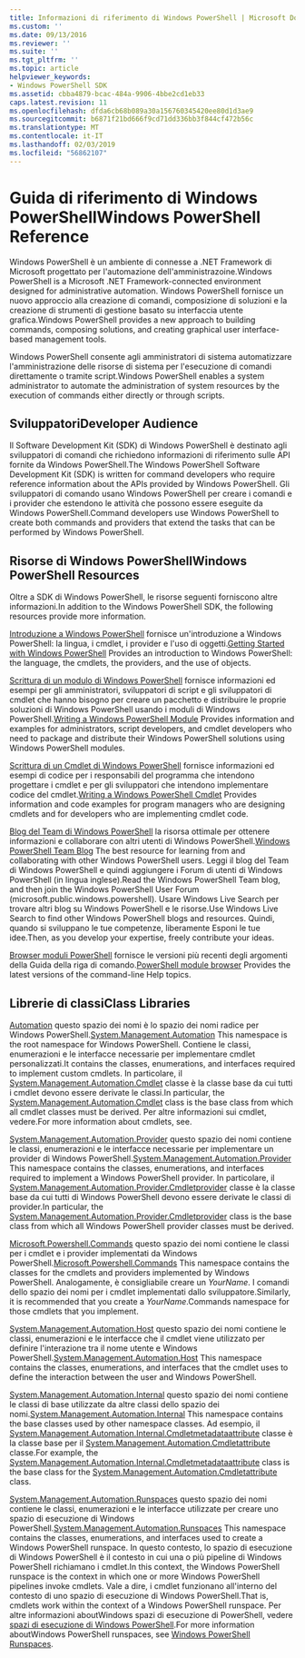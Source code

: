 ```yaml
---
title: Informazioni di riferimento di Windows PowerShell | Microsoft Docs
ms.custom: ''
ms.date: 09/13/2016
ms.reviewer: ''
ms.suite: ''
ms.tgt_pltfrm: ''
ms.topic: article
helpviewer_keywords:
- Windows PowerShell SDK
ms.assetid: cbba4879-bcac-484a-9906-4bbe2cd1eb33
caps.latest.revision: 11
ms.openlocfilehash: dfda6cb68b089a30a156760345420ee80d1d3ae9
ms.sourcegitcommit: b6871f21bd666f9cd71dd336bb3f844cf472b56c
ms.translationtype: MT
ms.contentlocale: it-IT
ms.lasthandoff: 02/03/2019
ms.locfileid: "56862107"
---
```

# <a name="windows-powershell-reference"></a><span data-ttu-id="f5415-102">Guida di riferimento di Windows PowerShell</span><span class="sxs-lookup"><span data-stu-id="f5415-102">Windows PowerShell Reference</span></span>

<span data-ttu-id="f5415-103">Windows PowerShell è un ambiente di connesse a .NET Framework di Microsoft progettato per l'automazione dell'amministrazoine.</span><span class="sxs-lookup"><span data-stu-id="f5415-103">Windows PowerShell is a Microsoft .NET Framework-connected environment designed for administrative automation.</span></span> <span data-ttu-id="f5415-104">Windows PowerShell fornisce un nuovo approccio alla creazione di comandi, composizione di soluzioni e la creazione di strumenti di gestione basato su interfaccia utente grafica.</span><span class="sxs-lookup"><span data-stu-id="f5415-104">Windows PowerShell provides a new approach to building commands, composing solutions, and creating graphical user interface-based management tools.</span></span>

<span data-ttu-id="f5415-105">Windows PowerShell consente agli amministratori di sistema automatizzare l'amministrazione delle risorse di sistema per l'esecuzione di comandi direttamente o tramite script.</span><span class="sxs-lookup"><span data-stu-id="f5415-105">Windows PowerShell enables a system administrator to automate the administration of system resources by the execution of commands either directly or through scripts.</span></span>

## <a name="developer-audience"></a><span data-ttu-id="f5415-106">Sviluppatori</span><span class="sxs-lookup"><span data-stu-id="f5415-106">Developer Audience</span></span>

<span data-ttu-id="f5415-107">Il Software Development Kit (SDK) di Windows PowerShell è destinato agli sviluppatori di comandi che richiedono informazioni di riferimento sulle API fornite da Windows PowerShell.</span><span class="sxs-lookup"><span data-stu-id="f5415-107">The Windows PowerShell Software Development Kit (SDK) is written for command developers who require reference information about the APIs provided by Windows PowerShell.</span></span> <span data-ttu-id="f5415-108">Gli sviluppatori di comando usano Windows PowerShell per creare i comandi e i provider che estendono le attività che possono essere eseguite da Windows PowerShell.</span><span class="sxs-lookup"><span data-stu-id="f5415-108">Command developers use Windows PowerShell to create both commands and providers that extend the tasks that can be performed by Windows PowerShell.</span></span>

## <a name="windows-powershell-resources"></a><span data-ttu-id="f5415-109">Risorse di Windows PowerShell</span><span class="sxs-lookup"><span data-stu-id="f5415-109">Windows PowerShell Resources</span></span>

<span data-ttu-id="f5415-110">Oltre a SDK di Windows PowerShell, le risorse seguenti forniscono altre informazioni.</span><span class="sxs-lookup"><span data-stu-id="f5415-110">In addition to the Windows PowerShell SDK, the following resources provide more information.</span></span>

<span data-ttu-id="f5415-111">[Introduzione a Windows PowerShell](/powershell/scripting/getting-started/getting-started-with-windows-powershell) fornisce un'introduzione a Windows PowerShell: la lingua, i cmdlet, i provider e l'uso di oggetti.</span><span class="sxs-lookup"><span data-stu-id="f5415-111">[Getting Started with Windows PowerShell](/powershell/scripting/getting-started/getting-started-with-windows-powershell) Provides an introduction to Windows PowerShell: the language, the cmdlets, the providers, and the use of objects.</span></span>

<span data-ttu-id="f5415-112">[Scrittura di un modulo di Windows PowerShell](./module/writing-a-windows-powershell-module.md) fornisce informazioni ed esempi per gli amministratori, sviluppatori di script e gli sviluppatori di cmdlet che hanno bisogno per creare un pacchetto e distribuire le proprie soluzioni di Windows PowerShell usando i moduli di Windows PowerShell.</span><span class="sxs-lookup"><span data-stu-id="f5415-112">[Writing a Windows PowerShell Module](./module/writing-a-windows-powershell-module.md) Provides information and examples for administrators, script developers, and cmdlet developers who need to package and distribute their Windows PowerShell solutions using Windows PowerShell modules.</span></span>

<span data-ttu-id="f5415-113">[Scrittura di un Cmdlet di Windows PowerShell](./cmdlet/writing-a-windows-powershell-cmdlet.md) fornisce informazioni ed esempi di codice per i responsabili del programma che intendono progettare i cmdlet e per gli sviluppatori che intendono implementare codice del cmdlet.</span><span class="sxs-lookup"><span data-stu-id="f5415-113">[Writing a Windows PowerShell Cmdlet](./cmdlet/writing-a-windows-powershell-cmdlet.md) Provides information and code examples for program managers who are designing cmdlets and for developers who are implementing cmdlet code.</span></span>

<span data-ttu-id="f5415-114">[Blog del Team di Windows PowerShell](https://blogs.msdn.microsoft.com/PowerShell/) la risorsa ottimale per ottenere informazioni e collaborare con altri utenti di Windows PowerShell.</span><span class="sxs-lookup"><span data-stu-id="f5415-114">[Windows PowerShell Team Blog](https://blogs.msdn.microsoft.com/PowerShell/) The best resource for learning from and collaborating with other Windows PowerShell users.</span></span> <span data-ttu-id="f5415-115">Leggi il blog del Team di Windows PowerShell e quindi aggiungere i Forum di utenti di Windows PowerShell (in lingua inglese).</span><span class="sxs-lookup"><span data-stu-id="f5415-115">Read the Windows PowerShell Team blog, and then join the Windows PowerShell User Forum (microsoft.public.windows.powershell).</span></span> <span data-ttu-id="f5415-116">Usare Windows Live Search per trovare altri blog su Windows PowerShell e le risorse.</span><span class="sxs-lookup"><span data-stu-id="f5415-116">Use Windows Live Search to find other Windows PowerShell blogs and resources.</span></span> <span data-ttu-id="f5415-117">Quindi, quando si sviluppano le tue competenze, liberamente Esponi le tue idee.</span><span class="sxs-lookup"><span data-stu-id="f5415-117">Then, as you develop your expertise, freely contribute your ideas.</span></span>

<span data-ttu-id="f5415-118">[Browser moduli PowerShell](/powershell/module/) fornisce le versioni più recenti degli argomenti della Guida della riga di comando.</span><span class="sxs-lookup"><span data-stu-id="f5415-118">[PowerShell module browser](/powershell/module/) Provides the latest versions of the command-line Help topics.</span></span>

## <a name="class-libraries"></a><span data-ttu-id="f5415-119">Librerie di classi</span><span class="sxs-lookup"><span data-stu-id="f5415-119">Class Libraries</span></span>

<span data-ttu-id="f5415-120">[Automation](/dotnet/api/System.Management.Automation) questo spazio dei nomi è lo spazio dei nomi radice per Windows PowerShell.</span><span class="sxs-lookup"><span data-stu-id="f5415-120">[System.Management.Automation](/dotnet/api/System.Management.Automation) This namespace is the root namespace for Windows PowerShell.</span></span> <span data-ttu-id="f5415-121">Contiene le classi, enumerazioni e le interfacce necessarie per implementare cmdlet personalizzati.</span><span class="sxs-lookup"><span data-stu-id="f5415-121">It contains the classes, enumerations, and interfaces required to implement custom cmdlets.</span></span> <span data-ttu-id="f5415-122">In particolare, il [System.Management.Automation.Cmdlet](/dotnet/api/System.Management.Automation.Cmdlet) classe è la classe base da cui tutti i cmdlet devono essere derivate le classi.</span><span class="sxs-lookup"><span data-stu-id="f5415-122">In particular, the [System.Management.Automation.Cmdlet](/dotnet/api/System.Management.Automation.Cmdlet) class is the base class from which all cmdlet classes must be derived.</span></span> <span data-ttu-id="f5415-123">Per altre informazioni sui cmdlet, vedere.</span><span class="sxs-lookup"><span data-stu-id="f5415-123">For more information about cmdlets, see.</span></span>

<span data-ttu-id="f5415-124">[System.Management.Automation.Provider](/dotnet/api/System.Management.Automation.Provider) questo spazio dei nomi contiene le classi, enumerazioni e le interfacce necessarie per implementare un provider di Windows PowerShell.</span><span class="sxs-lookup"><span data-stu-id="f5415-124">[System.Management.Automation.Provider](/dotnet/api/System.Management.Automation.Provider) This namespace contains the classes, enumerations, and interfaces required to implement a Windows PowerShell provider.</span></span> <span data-ttu-id="f5415-125">In particolare, il [System.Management.Automation.Provider.Cmdletprovider](/dotnet/api/System.Management.Automation.Provider.CmdletProvider) classe è la classe base da cui tutti di Windows PowerShell devono essere derivate le classi di provider.</span><span class="sxs-lookup"><span data-stu-id="f5415-125">In particular, the [System.Management.Automation.Provider.Cmdletprovider](/dotnet/api/System.Management.Automation.Provider.CmdletProvider) class is the base class from which all Windows PowerShell provider classes must be derived.</span></span>

<span data-ttu-id="f5415-126">[Microsoft.Powershell.Commands](/dotnet/api/Microsoft.PowerShell.Commands) questo spazio dei nomi contiene le classi per i cmdlet e i provider implementati da Windows PowerShell.</span><span class="sxs-lookup"><span data-stu-id="f5415-126">[Microsoft.Powershell.Commands](/dotnet/api/Microsoft.PowerShell.Commands) This namespace contains the classes for the cmdlets and providers implemented by Windows PowerShell.</span></span> <span data-ttu-id="f5415-127">Analogamente, è consigliabile creare un *YourName*. I comandi dello spazio dei nomi per i cmdlet implementati dallo sviluppatore.</span><span class="sxs-lookup"><span data-stu-id="f5415-127">Similarly, it is recommended that you create a *YourName*.Commands namespace for those cmdlets that you implement.</span></span>

<span data-ttu-id="f5415-128">[System.Management.Automation.Host](/dotnet/api/System.Management.Automation.Host) questo spazio dei nomi contiene le classi, enumerazioni e le interfacce che il cmdlet viene utilizzato per definire l'interazione tra il nome utente e Windows PowerShell.</span><span class="sxs-lookup"><span data-stu-id="f5415-128">[System.Management.Automation.Host](/dotnet/api/System.Management.Automation.Host) This namespace contains the classes, enumerations, and interfaces that the cmdlet uses to define the interaction between the user and Windows PowerShell.</span></span>

<span data-ttu-id="f5415-129">[System.Management.Automation.Internal](/dotnet/api/System.Management.Automation.Internal) questo spazio dei nomi contiene le classi di base utilizzate da altre classi dello spazio dei nomi.</span><span class="sxs-lookup"><span data-stu-id="f5415-129">[System.Management.Automation.Internal](/dotnet/api/System.Management.Automation.Internal) This namespace contains the base classes used by other namespace classes.</span></span> <span data-ttu-id="f5415-130">Ad esempio, il [System.Management.Automation.Internal.Cmdletmetadataattribute](/dotnet/api/System.Management.Automation.Internal.CmdletMetadataAttribute) classe è la classe base per il [System.Management.Automation.Cmdletattribute](/dotnet/api/System.Management.Automation.CmdletAttribute) classe.</span><span class="sxs-lookup"><span data-stu-id="f5415-130">For example, the [System.Management.Automation.Internal.Cmdletmetadataattribute](/dotnet/api/System.Management.Automation.Internal.CmdletMetadataAttribute) class is the base class for the [System.Management.Automation.Cmdletattribute](/dotnet/api/System.Management.Automation.CmdletAttribute) class.</span></span>

<span data-ttu-id="f5415-131">[System.Management.Automation.Runspaces](/dotnet/api/System.Management.Automation.Runspaces) questo spazio dei nomi contiene le classi, enumerazioni e le interfacce utilizzate per creare uno spazio di esecuzione di Windows PowerShell.</span><span class="sxs-lookup"><span data-stu-id="f5415-131">[System.Management.Automation.Runspaces](/dotnet/api/System.Management.Automation.Runspaces) This namespace contains the classes, enumerations, and interfaces used to create a Windows PowerShell runspace.</span></span> <span data-ttu-id="f5415-132">In questo contesto, lo spazio di esecuzione di Windows PowerShell è il contesto in cui una o più pipeline di Windows PowerShell richiamano i cmdlet.</span><span class="sxs-lookup"><span data-stu-id="f5415-132">In this context, the Windows PowerShell runspace is the context in which one or more Windows PowerShell pipelines invoke cmdlets.</span></span> <span data-ttu-id="f5415-133">Vale a dire, i cmdlet funzionano all'interno del contesto di uno spazio di esecuzione di Windows PowerShell.</span><span class="sxs-lookup"><span data-stu-id="f5415-133">That is, cmdlets work within the context of a Windows PowerShell runspace.</span></span> <span data-ttu-id="f5415-134">Per altre informazioni aboutWindows spazi di esecuzione di PowerShell, vedere [spazi di esecuzione di Windows PowerShell](http://msdn.microsoft.com/en-us/a1582cfe-f06d-4aff-adc6-71f49a860ce9).</span><span class="sxs-lookup"><span data-stu-id="f5415-134">For more information aboutWindows PowerShell runspaces, see [Windows PowerShell Runspaces](http://msdn.microsoft.com/en-us/a1582cfe-f06d-4aff-adc6-71f49a860ce9).</span></span>
